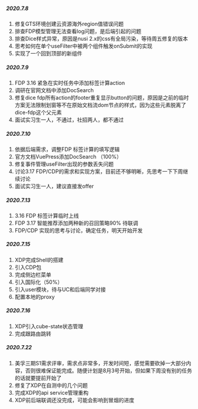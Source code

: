 ##### 2020.7.8

1. 修复GTS环境创建云资源海外region值错误问题
2. 排查FDP模型管理无法查看log问题，是后端引起的问题
3. 排查Dice样式异常，原因是nusi 2.x的css有全局污染，等待周五修复的版本
4. 思考如何在单个useFilter中被两个组件触发onSubmit的实现
5. 实现了一个回到顶部的新组件

##### 2020.7.9

1. FDP 3.16 紧急在实时任务中添加标签计算action
2. 调研在官网文档中添加DocSearch
3. 修复dice fdp所有action的footer重复显示button的问题，原因是之前的临时方案无法限制划窗等不在原始文档流dom节点的样式，因为这些元素脱离了dice-fdp这个父元素
4. 面试实习生一人，不通过，社招两人，都不通过

##### 2020.7.10

1. 依据后端需求，调整FDP 标签计算的填写逻辑
2. 官方文档VuePress添加DocSearch （100%）
3. 修复事件管理useFilter出现的参数丢失问题
4. 讨论3.17 FDP/CDP的需求和实现方案，目前还不够明晰，先思考一下下周继续讨论
5. 面试实习生一人，建议直接发offer

##### 2020.7.13

1. 3.16 FDP 标签计算临时上线
2. FDP 3.17 智能推荐添加两种新的召回策略90% 待联调
3. FDP/CDP 实现的思考与讨论，确定任务，明天开始开发

##### 2020.7.15

1. XDP完成Shell的搭建
2. 引入CDP包
3. 完成侧边栏菜单
4. 引入国际化（50%）
5. 引入user模块，待与UC和后端同学对接
6. 配置本地的proxy



##### 2020.7.16

1. XDP引入cube-state状态管理
2. 完成跟路由跳转



##### 2020.7.22

1. 美孚三期S1需求评审，需求点非常多，开发时间短，感觉需要砍掉一大部分内容，否则很难保证能完成。随便计划是8月3号开始，但如果下周没有别的任务的话就要提前开始了
2. 修复了XDP在自测中的几个问题
3. 完成XDP的api service管理重构
4. XDP前后端联调还没完成，可能会影响到冒烟的进度

